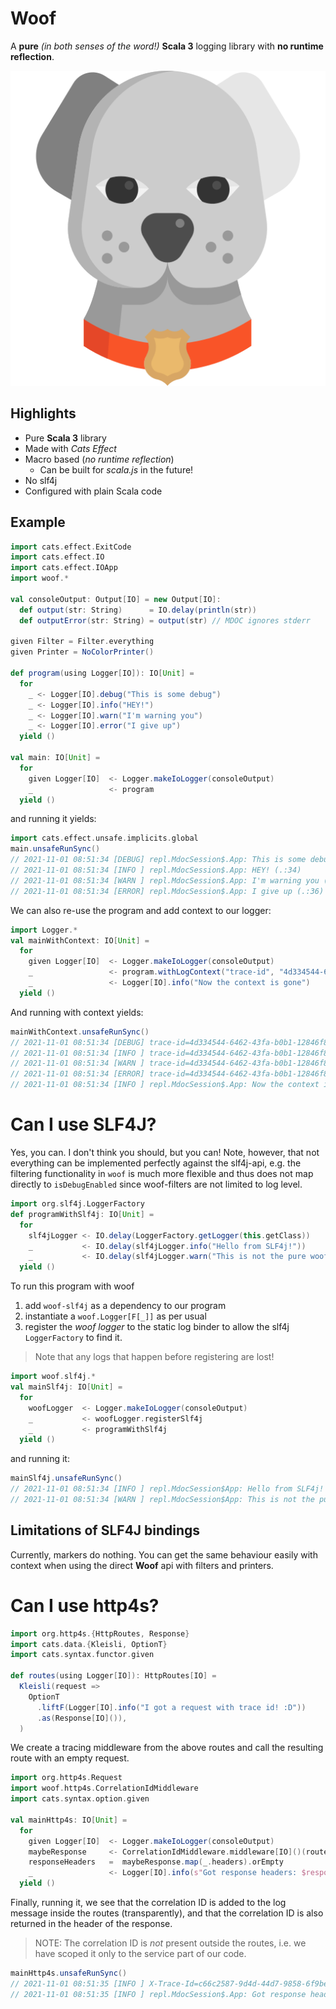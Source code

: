 # Woof

A **pure** _(in both senses of the word!)_ **Scala 3** logging library with **no runtime reflection**.

![](dog-svgrepo-com.svg)

## Highlights

* Pure **Scala 3** library
* Made with _Cats Effect_
* Macro based (_no runtime reflection_)
  * Can be built for _scala.js_ in the future!
* No slf4j
* Configured with plain Scala code

## Example 

```scala
import cats.effect.ExitCode
import cats.effect.IO
import cats.effect.IOApp
import woof.*

val consoleOutput: Output[IO] = new Output[IO]:
  def output(str: String)      = IO.delay(println(str))
  def outputError(str: String) = output(str) // MDOC ignores stderr

given Filter = Filter.everything
given Printer = NoColorPrinter()

def program(using Logger[IO]): IO[Unit] = 
  for
    _ <- Logger[IO].debug("This is some debug")
    _ <- Logger[IO].info("HEY!")
    _ <- Logger[IO].warn("I'm warning you")
    _ <- Logger[IO].error("I give up")
  yield ()

val main: IO[Unit] = 
  for
    given Logger[IO]  <- Logger.makeIoLogger(consoleOutput)
    _                 <- program
  yield ()
```

and running it yields:

```scala
import cats.effect.unsafe.implicits.global
main.unsafeRunSync()
// 2021-11-01 08:51:34 [DEBUG] repl.MdocSession$.App: This is some debug (.:33)
// 2021-11-01 08:51:34 [INFO ] repl.MdocSession$.App: HEY! (.:34)
// 2021-11-01 08:51:34 [WARN ] repl.MdocSession$.App: I'm warning you (.:35)
// 2021-11-01 08:51:34 [ERROR] repl.MdocSession$.App: I give up (.:36)
```


We can also re-use the program and add context to our logger:

```scala
import Logger.*
val mainWithContext: IO[Unit] = 
  for
    given Logger[IO]  <- Logger.makeIoLogger(consoleOutput)
    _                 <- program.withLogContext("trace-id", "4d334544-6462-43fa-b0b1-12846f871573")
    _                 <- Logger[IO].info("Now the context is gone")
  yield ()
```

And running with context yields:

```scala
mainWithContext.unsafeRunSync()
// 2021-11-01 08:51:34 [DEBUG] trace-id=4d334544-6462-43fa-b0b1-12846f871573 repl.MdocSession$.App: This is some debug (.:33)
// 2021-11-01 08:51:34 [INFO ] trace-id=4d334544-6462-43fa-b0b1-12846f871573 repl.MdocSession$.App: HEY! (.:34)
// 2021-11-01 08:51:34 [WARN ] trace-id=4d334544-6462-43fa-b0b1-12846f871573 repl.MdocSession$.App: I'm warning you (.:35)
// 2021-11-01 08:51:34 [ERROR] trace-id=4d334544-6462-43fa-b0b1-12846f871573 repl.MdocSession$.App: I give up (.:36)
// 2021-11-01 08:51:34 [INFO ] repl.MdocSession$.App: Now the context is gone (.:67)
```

# Can I use SLF4J?

Yes, you can. I don't think you should, but you can! Note, however, that not everything can be implemented perfectly against the
slf4j-api, e.g. the filtering functionality in `woof` is much more flexible and thus does not map directly to `isDebugEnabled` since 
woof-filters are not limited to log level.

```scala
import org.slf4j.LoggerFactory
def programWithSlf4j: IO[Unit] = 
  for
    slf4jLogger <- IO.delay(LoggerFactory.getLogger(this.getClass))
    _           <- IO.delay(slf4jLogger.info("Hello from SLF4j!"))
    _           <- IO.delay(slf4jLogger.warn("This is not the pure woof."))
  yield ()
```

To run this program with woof

1. add `woof-slf4j` as a dependency to our program
1. instantiate a `woof.Logger[F[_]]` as per usual
1. register the _woof logger_ to the static log binder to allow the slf4j `LoggerFactory` to find it.

> Note that any logs that happen before registering are lost!

```scala
import woof.slf4j.*
val mainSlf4j: IO[Unit] = 
  for
    woofLogger  <- Logger.makeIoLogger(consoleOutput)
    _           <- woofLogger.registerSlf4j
    _           <- programWithSlf4j
  yield ()
```

and running it:

```scala
mainSlf4j.unsafeRunSync()
// 2021-11-01 08:51:34 [INFO ] repl.MdocSession$App: Hello from SLF4j! (MdocSession$App.scala:87)
// 2021-11-01 08:51:34 [WARN ] repl.MdocSession$App: This is not the pure woof. (MdocSession$App.scala:88)
```
## Limitations of SLF4J bindings

Currently, markers do nothing. You can get the same behaviour easily with context when using the direct __Woof__ api with filters and printers.

# Can I use __http4s__?

```scala
import org.http4s.{HttpRoutes, Response}
import cats.data.{Kleisli, OptionT}
import cats.syntax.functor.given

def routes(using Logger[IO]): HttpRoutes[IO] =
  Kleisli(request =>
    OptionT
      .liftF(Logger[IO].info("I got a request with trace id! :D"))
      .as(Response[IO]()),
  )
```

We create a tracing middleware from the above routes and call the resulting
route with an empty request.

```scala
import org.http4s.Request
import woof.http4s.CorrelationIdMiddleware
import cats.syntax.option.given

val mainHttp4s: IO[Unit] = 
  for
    given Logger[IO]  <- Logger.makeIoLogger(consoleOutput)
    maybeResponse     <- CorrelationIdMiddleware.middleware[IO]()(routes).run(Request[IO]()).value
    responseHeaders   =  maybeResponse.map(_.headers).orEmpty
    _                 <- Logger[IO].info(s"Got response headers: $responseHeaders")
  yield ()
```

Finally, running it, we see that the correlation ID is added to the log message inside the routes (transparently), and that 
the correlation ID is also returned in the header of the response.

> NOTE: The correlation ID is _not_ present outside the routes, i.e. we have scoped it only to the service part of our code.

```scala
mainHttp4s.unsafeRunSync()
// 2021-11-01 08:51:35 [INFO ] X-Trace-Id=c66c2587-9d4d-44d7-9858-6f9be6e330ef repl.MdocSession$.App: I got a request with trace id! :D (.:127)
// 2021-11-01 08:51:35 [INFO ] repl.MdocSession$.App: Got response headers: Headers(X-Trace-Id: c66c2587-9d4d-44d7-9858-6f9be6e330ef) (.:148)
```